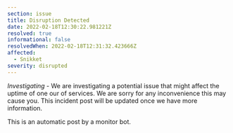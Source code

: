 ```yaml
---
section: issue
title: Disruption Detected
date: 2022-02-18T12:30:22.981221Z
resolved: true
informational: false
resolvedWhen: 2022-02-18T12:31:32.423666Z
affected:
  - Snikket
severity: disrupted
---
```

*Investigating* - We are investigating a potential issue that might affect the uptime of one our of services. We are sorry for any inconvenience this may cause you. This incident post will be updated once we have more information.

This is an automatic post by a monitor bot.
        